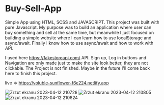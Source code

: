 # Buy-Sell-App


Simple App using HTML, SCSS and JAVASCRIPT.
This project was built with pure Javascript.
My purpose was to build an application where user can buy something and sell at the same time, but meanwhile I just focused on building a simple website where I can learn how to use localStorage and async/await. Finally I know how to use async/await and how to work with API.

I used here https://fakestoreapi.com/ API.
Sign up, Log in buttons and Navigation are only made just to make the site look better, they are not clickable.
The Project is not finished. Maybe in the future I'll come back here to finish this project.

live => https://voluble-sunflower-f6e224.netlify.app



![Zrzut ekranu 2023-04-12 210728](https://user-images.githubusercontent.com/95125510/231560174-7b2ac27d-d7c4-4e8c-85a9-2f7b6622c36d.png)
![Zrzut ekranu 2023-04-12 210805](https://user-images.githubusercontent.com/95125510/231560186-83447f17-166b-4a73-87b8-39b0550664a5.png)
![Zrzut ekranu 2023-04-12 210824](https://user-images.githubusercontent.com/95125510/231560195-b669888a-5bb8-455c-ba5e-e72956cdafd7.png)


